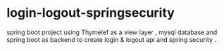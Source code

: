 # login-logout-springsecurity
spring boot project using Thymelef as a view layer , mysql database and spring boot as backend to create login &amp; logout api and spring security .
